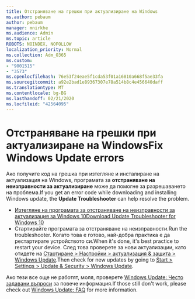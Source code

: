 ```yaml
---
title: Отстраняване на грешки при актуализиране на Windows
ms.author: pebaum
author: pebaum
manager: mnirkhe
ms.audience: Admin
ms.topic: article
ROBOTS: NOINDEX, NOFOLLOW
localization_priority: Normal
ms.collection: Adm_O365
ms.custom:
- "9001515"
- "3573"
ms.openlocfilehash: 76e53f24eae5f1cda53f01a16810a668f5ae33fa
ms.sourcegitcommit: a92e2bad1e89367307e78a514b8c4e456640daff
ms.translationtype: MT
ms.contentlocale: bg-BG
ms.lasthandoff: 02/21/2020
ms.locfileid: "42564095"
---
```

# <a name="fix-windows-update-errors"></a><span data-ttu-id="cb339-102">Отстраняване на грешки при актуализиране на Windows</span><span class="sxs-lookup"><span data-stu-id="cb339-102">Fix Windows Update errors</span></span>

<span data-ttu-id="cb339-103">Ако получите код на грешка при изтегляне и инсталиране на актуализация на Windows, програмата за **отстраняване на неизправности за актуализиране** може да помогне за разрешаването на проблема.</span><span class="sxs-lookup"><span data-stu-id="cb339-103">If you get an error code while downloading and installing Windows update, the **Update Troubleshooter** can help resolve the problem.</span></span>

- [<span data-ttu-id="cb339-104">Изтегляне на програмата за отстраняване на неизправности за актуализация за Windows 10</span><span class="sxs-lookup"><span data-stu-id="cb339-104">Download Update Troubleshooter for Windows 10</span></span>](https://support.microsoft.com/en-us/help/4027322/windows-update-troubleshooter)
- <span data-ttu-id="cb339-105">Стартирайте програмата за отстраняване на неизправности.</span><span class="sxs-lookup"><span data-stu-id="cb339-105">Run the troubleshooter.</span></span> <span data-ttu-id="cb339-106">Когато това е готово, най-добра практика е да рестартирате устройството си.</span><span class="sxs-lookup"><span data-stu-id="cb339-106">When it's done, it's best practice to restart your device.</span></span> <span data-ttu-id="cb339-107">След това проверете за нови актуализации, като отидете на [Стартиране > Настройки > актуализация & защита > Windows Update](ms-settings:windowsupdate).</span><span class="sxs-lookup"><span data-stu-id="cb339-107">Then check for new updates by going to [Start > Settings > Update & Security > Windows Update](ms-settings:windowsupdate).</span></span>

<span data-ttu-id="cb339-108">Ако тези все още не работят, моля, проверете [Windows Update: Често задавани въпроси](https://support.microsoft.com/help/12373/windows-update-faq) за повече информация.</span><span class="sxs-lookup"><span data-stu-id="cb339-108">If those still don't work, please check out [Windows Update: FAQ](https://support.microsoft.com/help/12373/windows-update-faq) for more information.</span></span>

